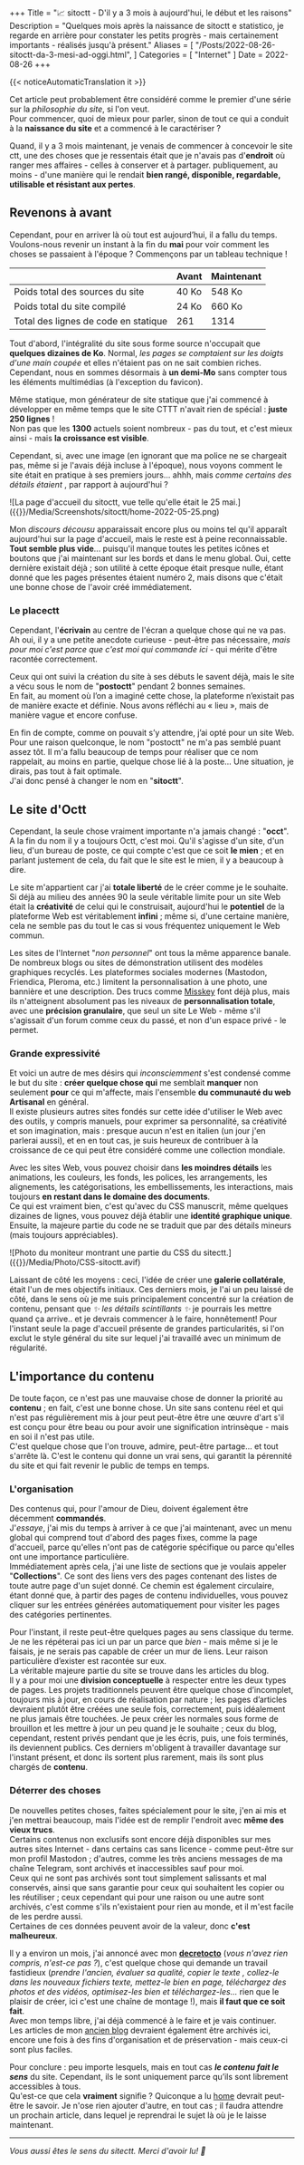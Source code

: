 +++
Title = "📈 sitoctt - D'il y a 3 mois à aujourd'hui, le début et les raisons"
Description = "Quelques mois après la naissance de sitoctt e statistico, je regarde en arrière pour constater les petits progrès - mais certainement importants - réalisés jusqu'à présent."
Aliases = [
  "/Posts/2022-08-26-sitoctt-da-3-mesi-ad-oggi.html",
]
Categories = [ "Internet" ]
Date = 2022-08-26
+++

{{< noticeAutomaticTranslation it >}}



Cet article peut probablement être considéré comme le premier d'une série sur la _philosophie du site_, si l'on veut.  
Pour commencer, quoi de mieux pour parler, sinon de tout ce qui a conduit à la **naissance du site** et a commencé à le caractériser ?

Quand, il y a 3 mois maintenant, je venais de commencer à concevoir le site ctt, une des choses que je ressentais était que je n'avais pas d'**endroit** où ranger mes affaires - celles à conserver et à partager. publiquement, au moins - d'une manière qui le rendait **bien rangé, disponible, regardable, utilisable et résistant aux pertes**.

## Revenons à avant

Cependant, pour en arriver là où tout est aujourd’hui, il a fallu du temps.  
Voulons-nous revenir un instant à la fin du **mai** pour voir comment les choses se passaient à l'époque ? Commençons par un tableau technique !

|   | Avant | Maintenant |
|---|---|---|
| Poids total des sources du site | 40 Ko | 548 Ko |
| Poids total du site compilé | 24 Ko | 660 Ko |
| Total des lignes de code en statique | 261 | 1314 |

Tout d'abord, l'intégralité du site sous forme source n'occupait que **quelques dizaines de Ko**. Normal, _les pages se comptaient sur les doigts d'une main coupée_ et elles n'étaient pas on ne sait combien riches.  
Cependant, nous en sommes désormais à **un demi-Mo** sans compter tous les éléments multimédias (à l'exception du favicon).

Même statique, mon générateur de site statique que j'ai commencé à développer en même temps que le site CTTT n'avait rien de spécial : **juste 250 lignes** !  
Non pas que les **1300** actuels soient nombreux - pas du tout, et c'est mieux ainsi - mais **la croissance est visible**.

Cependant, si, avec une image (en ignorant que ma police ne se chargeait pas, même si je l'avais déjà incluse à l'époque), nous voyons comment le site était en pratique à ses premiers jours... ahhh, mais _comme certains des détails étaient_ , par rapport à aujourd'hui ?

![La page d'accueil du sitoctt, vue telle qu'elle était le 25 mai.]({{<assetsRoot >}}/Media/Screenshots/sitoctt/home-2022-05-25.png)

Mon _discours décousu_ apparaissait encore plus ou moins tel qu'il apparaît aujourd'hui sur la page d'accueil, mais le reste est à peine reconnaissable.  
**Tout semble plus vide**... puisqu'il manque toutes les petites icônes et boutons que j'ai maintenant sur les bords et dans le menu global. Oui, cette dernière existait déjà ; son utilité à cette époque était presque nulle, étant donné que les pages présentes étaient numéro 2, mais disons que c'était une bonne chose de l'avoir créé immédiatement.

### Le placectt

Cependant, l'**écrivain** au centre de l'écran a quelque chose qui ne va pas.  
Ah oui, il y a une petite anecdote curieuse - peut-être pas nécessaire, _mais pour moi c'est parce que c'est moi qui commande ici_ - qui mérite d'être racontée correctement.

Ceux qui ont suivi la création du site à ses débuts le savent déjà, mais le site a vécu sous le nom de "**postoctt**" pendant 2 bonnes semaines.  
En fait, au moment où l’on a imaginé cette chose, la plateforme n’existait pas de manière exacte et définie. Nous avons réfléchi au « lieu », mais de manière vague et encore confuse.

En fin de compte, comme on pouvait s’y attendre, j’ai opté pour un site Web.  
Pour une raison quelconque, le nom "postoctt" ne m'a pas semblé puant assez tôt. Il m'a fallu beaucoup de temps pour réaliser que ce nom rappelait, au moins en partie, quelque chose lié à la poste... Une situation, je dirais, pas tout à fait optimale.  
J'ai donc pensé à changer le nom en "**sitoctt**".

## Le site d'Octt

Cependant, la seule chose vraiment importante n'a jamais changé : "**occt**".  
A la fin du nom il y a toujours Octt, c'est moi. Qu'il s'agisse d'un site, d'un lieu, d'un bureau de poste, ce qui compte c'est que ce soit **le mien** ; et en parlant justement de cela, du fait que le site est le mien, il y a beaucoup à dire.

Le site m'appartient car j'ai **totale liberté** de le créer comme je le souhaite.  
Si déjà au milieu des années 90 la seule véritable limite pour un site Web était la **créativité** de celui qui le construisait, aujourd'hui le **potentiel** de la plateforme Web est véritablement **infini** ; même si, d'une certaine manière, cela ne semble pas du tout le cas si vous fréquentez uniquement le Web commun.

Les sites de l'Internet "_non personnel_" ont tous la même apparence banale.  
De nombreux blogs ou sites de démonstration utilisent des modèles graphiques recyclés. Les plateformes sociales modernes (Mastodon, Friendica, Pleroma, etc.) limitent la personnalisation à une photo, une bannière et une description. Des trucs comme [Misskey](https://misskey-hub.net/en) font déjà plus, mais ils n'atteignent absolument pas les niveaux de **personnalisation totale**, avec une **précision granulaire**, que seul un site Le Web - même s'il s'agissait d'un forum comme ceux du passé, et non d'un espace privé - le permet.

### Grande expressivité

Et voici un autre de mes désirs qui _inconsciemment_ s'est condensé comme le but du site : **créer quelque chose qui** me semblait **manquer** non seulement **pour** ce qui m'affecte, mais l'ensemble **du communauté du web Artisanal** en général.  
Il existe plusieurs autres sites fondés sur cette idée d'utiliser le Web avec des outils, y compris manuels, pour exprimer sa personnalité, sa créativité et son imagination, mais : presque aucun n'est en italien (un jour j'en parlerai aussi), et en en tout cas, je suis heureux de contribuer à la croissance de ce qui peut être considéré comme une collection mondiale.

Avec les sites Web, vous pouvez choisir dans **les moindres détails** les animations, les couleurs, les fonds, les polices, les arrangements, les alignements, les catégorisations, les embellissements, les interactions, mais toujours **en restant dans le domaine des documents**.  
Ce qui est vraiment bien, c'est qu'avec du CSS manuscrit, même quelques dizaines de lignes, vous pouvez déjà établir une **identité graphique unique**. Ensuite, la majeure partie du code ne se traduit que par des détails mineurs (mais toujours appréciables).

![Photo du moniteur montrant une partie du CSS du sitectt.]({{<assetsRoot >}}/Media/Photo/CSS-sitoctt.avif)

Laissant de côté les moyens : ceci, l'idée de créer une **galerie collatérale**, était l'un de mes objectifs initiaux. Ces derniers mois, je l'ai un peu laissé de côté, dans le sens où je me suis principalement concentré sur la création de contenu, pensant que _✨ les détails scintillants ✨_ je pourrais les mettre quand ça arrive.. et je devrais commencer à le faire, honnêtement! Pour l'instant seule la page d'accueil présente de grandes particularités, si l'on exclut le style général du site sur lequel j'ai travaillé avec un minimum de régularité.  

## L'importance du contenu

De toute façon, ce n'est pas une mauvaise chose de donner la priorité au **contenu** ; en fait, c'est une bonne chose. Un site sans contenu réel et qui n'est pas régulièrement mis à jour peut peut-être être une œuvre d'art s'il est conçu pour être beau ou pour avoir une signification intrinsèque - mais en soi il n'est pas utile.  
C'est quelque chose que l'on trouve, admire, peut-être partage... et tout s'arrête là. C'est le contenu qui donne un vrai sens, qui garantit la pérennité du site et qui fait revenir le public de temps en temps.

### L'organisation

Des contenus qui, pour l'amour de Dieu, doivent également être décemment **commandés**.  
J'_essaye_, j'ai mis du temps à arriver à ce que j'ai maintenant, avec un menu global qui comprend tout d'abord des pages fixes, comme la page d'accueil, parce qu'elles n'ont pas de catégorie spécifique ou parce qu'elles ont une importance particulière.  
Immédiatement après cela, j'ai une liste de sections que je voulais appeler "**Collections**". Ce sont des liens vers des pages contenant des listes de toute autre page d'un sujet donné. Ce chemin est également circulaire, étant donné que, à partir des pages de contenu individuelles, vous pouvez cliquer sur les entrées générées automatiquement pour visiter les pages des catégories pertinentes.

Pour l'instant, il reste peut-être quelques pages au sens classique du terme. Je ne les répéterai pas ici un par un parce que _bien_ - mais même si je le faisais, je ne serais pas capable de créer un mur de liens. Leur raison particulière d’exister est racontée sur eux.  
La véritable majeure partie du site se trouve dans les articles du blog.  
Il y a pour moi une **division conceptuelle** à respecter entre les deux types de pages. Les projets traditionnels peuvent être quelque chose d’incomplet, toujours mis à jour, en cours de réalisation par nature ; les pages d’articles devraient plutôt être créées une seule fois, correctement, puis idéalement ne plus jamais être touchées. Je peux créer les normales sous forme de brouillon et les mettre à jour un peu quand je le souhaite ; ceux du blog, cependant, restent privés pendant que je les écris, puis, une fois terminés, ils deviennent publics. Ces derniers m'obligent à travailler davantage sur l'instant présent, et donc ils sortent plus rarement, mais ils sont plus chargés de **contenu**.

### Déterrer des choses

De nouvelles petites choses, faites spécialement pour le site, j'en ai mis et j'en mettrai beaucoup, mais l'idée est de remplir l'endroit avec **même des vieux trucs**.  
Certains contenus non exclusifs sont encore déjà disponibles sur mes autres sites Internet - dans certains cas sans licence - comme peut-être sur mon profil Mastodon ; d'autres, comme les très anciens messages de ma chaîne Telegram, sont archivés et inaccessibles sauf pour moi.  
Ceux qui ne sont pas archivés sont tout simplement salissants et mal conservés, ainsi que sans garantie pour ceux qui souhaitent les copier ou les réutiliser ; ceux cependant qui pour une raison ou une autre sont archivés, c'est comme s'ils n'existaient pour rien au monde, et il m'est facile de les perdre aussi.  
Certaines de ces données peuvent avoir de la valeur, donc **c'est malheureux**.

Il y a environ un mois, j'ai annoncé avec mon [**decretocto**](../PicoBlog.html#-2022-07-21-Decreto-fu-fatto-2) <!-- ({{<assetsRoot >}} /Files/Decreto-20-luglio-2022.pdf) --> (_vous n'avez rien compris, n'est-ce pas ?_), c'est quelque chose qui demande un travail fastidieux (_prendre l'ancien, évaluer sa qualité, copier le texte , collez-le dans les nouveaux fichiers texte, mettez-le bien en page, téléchargez des photos et des vidéos, optimisez-les bien et téléchargez-les..._ rien que le plaisir de créer, ici c'est une chaîne de montage !), mais **il faut que ce soit fait**.  
Avec mon temps libre, j'ai déjà commencé à le faire et je vais continuer.  
Les articles de mon [ancien blog](https://noblogo.org/loli-documentatrice) devraient également être archivés ici, encore une fois à des fins d'organisation et de préservation - mais ceux-ci sont plus faciles.

Pour conclure : peu importe lesquels, mais en tout cas ***le contenu fait le sens*** du site. Cependant, ils le sont uniquement parce qu’ils sont librement accessibles à tous.  
Qu'est-ce que cela **vraiment** signifie ? Quiconque a lu [home](../index.html) devrait peut-être le savoir. Je n'ose rien ajouter d'autre, en tout cas ; il faudra attendre un prochain article, dans lequel je reprendrai le sujet là où je le laisse maintenant.

---

_Vous aussi êtes le sens du sitectt. Merci d'avoir lu! 💖_